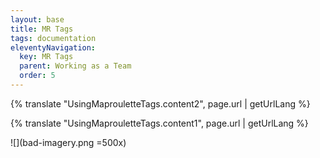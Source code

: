 ```yaml
---
layout: base
title: MR Tags
tags: documentation
eleventyNavigation:
  key: MR Tags
  parent: Working as a Team
  order: 5
---
```


{% translate "UsingMaprouletteTags.content2", page.url | getUrlLang %}

{% translate "UsingMaprouletteTags.content1", page.url | getUrlLang %}

![](bad-imagery.png =500x)

